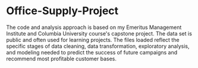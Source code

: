 # Office-Supply-Project
The code and analysis approach is based on my Emeritus Management Institute and Columbia University course's capstone project. The data set is public and often used for learning projects.  The files loaded reflect the specific stages of data cleaning, data transformation, exploratory analysis, and modeling needed to predict the success of future campaigns and recommend most profitable customer bases. 
